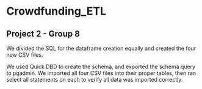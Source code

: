 # Crowdfunding_ETL
Project 2 - Group 8
--
We divided the SQL for the dataframe creation equally and created the four new CSV files.

We used Quick DBD to create the schema, and exported the schema query to pgadmin. We imported all four CSV files into their proper tables, then ran select all statements on each to verify all data was imported correctly.
